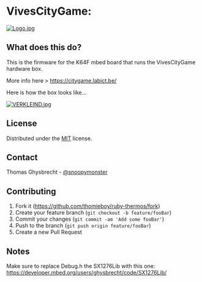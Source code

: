# VivesCityGame:

[![Logo.jpg](https://s7.postimg.org/58e4iqzuz/Logo.jpg)](https://postimg.org/image/6nfp7h0xz/)

## What does this do?

This is the firmware for the K64F mbed board that runs the VivesCityGame hardware box. 

More info here > https://citygame.labict.be/

Here is how the box looks like...

[![VERKLEIND.jpg](https://s14.postimg.org/9oo73j03l/VERKLEIND.jpg)](https://postimg.org/image/kbi08y88t/)

## License

Distributed under the [MIT](https://opensource.org/licenses/MIT) license.

## Contact

Thomas Ghysbrecht - [@snoopymonster](https://twitter.com/snoopymonster)

## Contributing

1. Fork it (<https://github.com/thomieboy/ruby-thermos/fork>)
2. Create your feature branch (`git checkout -b feature/fooBar`)
3. Commit your changes (`git commit -am 'Add some fooBar'`)
4. Push to the branch (`git push origin feature/fooBar`)
5. Create a new Pull Request

## Notes

Make sure to replace Debug.h the SX1276Lib with this one:
https://developer.mbed.org/users/ghysbrecht/code/SX1276Lib/

